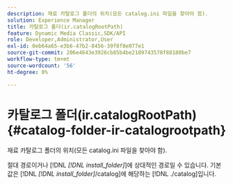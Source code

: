 ```yaml
---
description: 재료 카탈로그 폴더의 위치(모든 catalog.ini 파일을 찾아야 함).
solution: Experience Manager
title: 카탈로그 폴더(ir.catalogRootPath)
feature: Dynamic Media Classic,SDK/API
role: Developer,Administrator,User
exl-id: 0eb64a65-e3b6-47b2-8456-39f8f8e077e1
source-git-commit: 206e4643e3926cb85b4be2189743578f88180be7
workflow-type: tm+mt
source-wordcount: '56'
ht-degree: 0%

---
```


# 카탈로그 폴더(ir.catalogRootPath){#catalog-folder-ir-catalogrootpath}

재료 카탈로그 폴더의 위치(모든 catalog.ini 파일을 찾아야 함).

절대 경로이거나 [!DNL *[!DNL install_folder]*]에 상대적인 경로일 수 있습니다. 기본값은 [!DNL *[!DNL install_folder]*/catalog]에 해당하는 [!DNL ./catalog]입니다.

